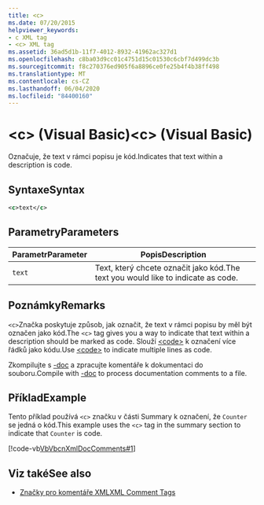 ```yaml
---
title: <c>
ms.date: 07/20/2015
helpviewer_keywords:
- c XML tag
- <c> XML tag
ms.assetid: 36ad5d1b-11f7-4012-8932-41962ac327d1
ms.openlocfilehash: c8ba03d9cc01c4751d15c01530c6cbf7d499dc3b
ms.sourcegitcommit: f8c270376ed905f6a8896ce0fe25b4f4b38ff498
ms.translationtype: MT
ms.contentlocale: cs-CZ
ms.lasthandoff: 06/04/2020
ms.locfileid: "84400160"
---
```

# <a name="c-visual-basic"></a><span data-ttu-id="8a495-101">\<c> (Visual Basic)</span><span class="sxs-lookup"><span data-stu-id="8a495-101">\<c> (Visual Basic)</span></span>
<span data-ttu-id="8a495-102">Označuje, že text v rámci popisu je kód.</span><span class="sxs-lookup"><span data-stu-id="8a495-102">Indicates that text within a description is code.</span></span>  
  
## <a name="syntax"></a><span data-ttu-id="8a495-103">Syntaxe</span><span class="sxs-lookup"><span data-stu-id="8a495-103">Syntax</span></span>  
  
```xml  
<c>text</c>  
```  
  
## <a name="parameters"></a><span data-ttu-id="8a495-104">Parametry</span><span class="sxs-lookup"><span data-stu-id="8a495-104">Parameters</span></span>  
  
|<span data-ttu-id="8a495-105">Parametr</span><span class="sxs-lookup"><span data-stu-id="8a495-105">Parameter</span></span>|<span data-ttu-id="8a495-106">Popis</span><span class="sxs-lookup"><span data-stu-id="8a495-106">Description</span></span>|  
|---|---|  
|`text`|<span data-ttu-id="8a495-107">Text, který chcete označit jako kód.</span><span class="sxs-lookup"><span data-stu-id="8a495-107">The text you would like to indicate as code.</span></span>|  
  
## <a name="remarks"></a><span data-ttu-id="8a495-108">Poznámky</span><span class="sxs-lookup"><span data-stu-id="8a495-108">Remarks</span></span>  
 <span data-ttu-id="8a495-109">`<c>`Značka poskytuje způsob, jak označit, že text v rámci popisu by měl být označen jako kód.</span><span class="sxs-lookup"><span data-stu-id="8a495-109">The `<c>` tag gives you a way to indicate that text within a description should be marked as code.</span></span> <span data-ttu-id="8a495-110">Slouží [\<code>](code.md) k označení více řádků jako kódu.</span><span class="sxs-lookup"><span data-stu-id="8a495-110">Use [\<code>](code.md) to indicate multiple lines as code.</span></span>  
  
 <span data-ttu-id="8a495-111">Zkompilujte s [-doc](../../reference/command-line-compiler/doc.md) a zpracujte komentáře k dokumentaci do souboru.</span><span class="sxs-lookup"><span data-stu-id="8a495-111">Compile with [-doc](../../reference/command-line-compiler/doc.md) to process documentation comments to a file.</span></span>  
  
## <a name="example"></a><span data-ttu-id="8a495-112">Příklad</span><span class="sxs-lookup"><span data-stu-id="8a495-112">Example</span></span>  
 <span data-ttu-id="8a495-113">Tento příklad používá `<c>` značku v části Summary k označení, že `Counter` se jedná o kód.</span><span class="sxs-lookup"><span data-stu-id="8a495-113">This example uses the `<c>` tag in the summary section to indicate that `Counter` is code.</span></span>  
  
 [!code-vb[VbVbcnXmlDocComments#1](~/samples/snippets/visualbasic/VS_Snippets_VBCSharp/VbVbcnXmlDocComments/VB/Class1.vb#1)]  
  
## <a name="see-also"></a><span data-ttu-id="8a495-114">Viz také</span><span class="sxs-lookup"><span data-stu-id="8a495-114">See also</span></span>

- [<span data-ttu-id="8a495-115">Značky pro komentáře XML</span><span class="sxs-lookup"><span data-stu-id="8a495-115">XML Comment Tags</span></span>](index.md)
